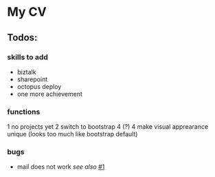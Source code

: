 # My CV

## Todos:

### skills to add

+ biztalk
+ sharepoint
+ octopus deploy
+ one more achievement

### functions

1 no projects yet
2 switch to bootstrap 4 (?)
4 make visual apprearance unique (looks too much like bootstrap default)
 
### bugs

+ mail does not work _see also_ [#1](https://github.com/InverterOfControl/CV/issues/1)

